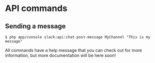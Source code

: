 API commands
============

## Sending a message

```
$ php app/console slack:api:chat-post-message MyChannel "This is my message"
```

All commands have a help message that you can check out for more information, but more documentation will be here soon!
